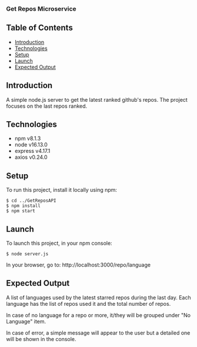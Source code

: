 ### Get Repos Microservice

## Table of Contents
* [Introduction](#introduction)
* [Technologies](#technologies)
* [Setup](#setup)
* [Launch](#launch)
* [Expected Output](#expected-output)

## Introduction
 A simple node.js server to get the latest ranked github's repos.
 The project focuses on the last repos ranked.

## Technologies
 * npm v8.1.3
 * node v16.13.0
 * express v4.17.1
 * axios v0.24.0

## Setup
To run this project, install it locally using npm:

```
$ cd ../GetReposAPI
$ npm install
$ npm start
```

## Launch
To launch this project, in your npm console:

```
$ node server.js
```
In your browser, go to: http://localhost:3000/repo/language

## Expected Output
A list of languages used by the latest starred repos during the last day.
Each language has the list of repos used it and the total number of repos.

In case of no language for a repo or more, it/they will be grouped under
"No Language" item.

In case of error, a simple message will appear to the user but a detailed one will be shown in the console.

